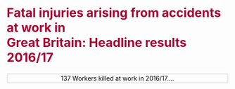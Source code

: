 <html>
<head>
<style>
body {
 color: black;
 }
 h1{
 color: #a70532;
 }
 </style>
 </head>
 <body>
  
 <h1>Fatal injuries arising from accidents at work in <br>
   Great Britain: Headline results 2016/17 </h1>
<p style="border:3px; border-style:solid; border-color:#EAEAEA; background:#EAEAEA padding: 1em; text-align: center">137 Workers  killed at work in 2016/17....</p>
</body>
</html>

